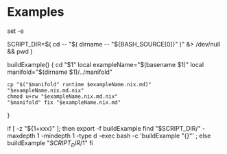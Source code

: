 <flake description='examples demonstrating manifold features'  />



# Examples



set -e

SCRIPT_DIR=$( cd -- "$( dirname -- "${BASH_SOURCE[0]}" )" &> /dev/null && pwd )

buildExample() {
    cd "$1"
    local exampleName="$(basename $1)"
    local manifold="$(dirname $1)/../manifold"
    
    cp "$("$manifold" runtime $exampleName.nix.md)" "$exampleName.nix.md.nix"
    chmod u+rw "$exampleName.nix.md.nix"
    "$manifold" fix "$exampleName.nix.md"
}

if [ -z "${1+xxx}" ]; then
    export -f buildExample
    find "$SCRIPT_DIR/" -maxdepth 1 -mindepth 1 -type d -exec bash -c 'buildExample "{}"' \;
else
    buildExample "$SCRIPT_DIR/$1"
fi
